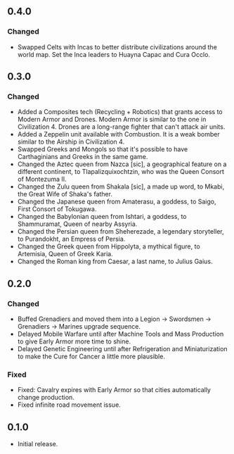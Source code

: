 ## 0.4.0

### Changed

- Swapped Celts with Incas to better distribute civilizations around the world map. Set the Inca leaders to Huayna Capac and Cura Occlo.

## 0.3.0

### Changed

- Added a Composites tech (Recycling + Robotics) that grants access to Modern Armor and Drones. Modern Armor is similar to the one in Civilization 4. Drones are a long-range fighter that can't attack air units.
- Added a Zeppelin unit available with Combustion. It is a weak bomber similar to the Airship in Civilization 4.
- Swapped Greeks and Mongols so that it's possible to have Carthaginians and Greeks in the same game.
- Changed the Aztec queen from Nazca [sic], a geographical feature on a different continent, to Tlapalizquixochtzin, who was the Queen Consort of Montezuma II.
- Changed the Zulu queen from Shakala [sic], a made up word, to Mkabi, the Great Wife of Shaka's father.
- Changed the Japanese queen from Amaterasu, a goddess, to Saigo, First Consort of Tokugawa.
- Changed the Babylonian queen from Ishtari, a goddess, to Shammuramat, Queen of nearby Assyria.
- Changed the Persian queen from Sheherezade, a legendary storyteller, to Purandokht, an Empress of Persia.
- Changed the Greek queen from Hippolyta, a mythical figure, to Artemisia, Queen of Greek Karia.
- Changed the Roman king from Caesar, a last name, to Julius Gaius.

## 0.2.0

### Changed

- Buffed Grenadiers and moved them into a Legion -> Swordsmen -> Grenadiers -> Marines upgrade sequence.
- Delayed Mobile Warfare until after Machine Tools and Mass Production to give Early Armor more time to shine.
- Delayed Genetic Engineering until after Refrigeration and Miniaturization to make the Cure for Cancer a little  more plausible.

### Fixed

- Fixed: Cavalry expires with Early Armor so that cities automatically change production.
- Fixed infinite road movement issue.

## 0.1.0

- Initial release.
